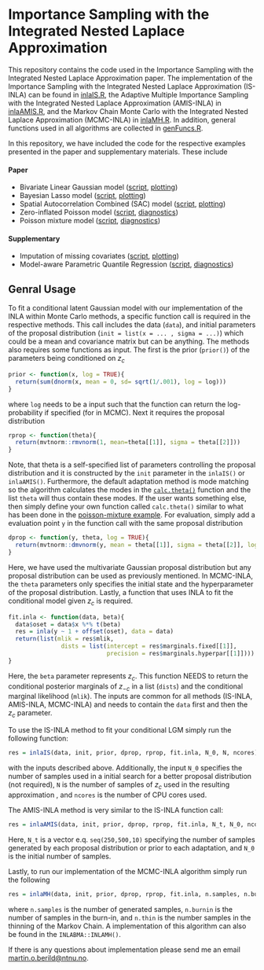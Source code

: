 # Importance Sampling with the Integrated Nested Laplace Approximation

This repository contains the code used in the Importance Sampling with the Integrated Nested Laplace Approximation paper. The implementation of the Importance Sampling with the Integrated Nested Laplace Approximation (IS-INLA) can be found in <a href="https://github.com/berild/inla-mc/blob/master/inlaMC/inlaIS.R">inlaIS.R</a>, the Adaptive Multiple Importance Sampling with the Integrated Nested Laplace Approximation (AMIS-INLA) in <a href="https://github.com/berild/inla-mc/blob/master/inlaMC/inlaAMIS.R">inlaAMIS.R</a>, and the Markov Chain Monte Carlo with the Integrated Nested Laplace Approximation (MCMC-INLA) in <a href="https://github.com/berild/inla-mc/blob/master/inlaMC/inlaMH.R">inlaMH.R</a>. In addition, general functions used in all algorithms are collected in <a href="https://github.com/berild/inla-mc/blob/master/inlaMC/genFuncs.R">genFuncs.R</a>. 

In this repository, we have included the code for the respective examples presented in the paper and supplementary materials. These include

#### Paper
* Bivariate Linear Gaussian model (<a href="https://github.com/berild/inla-mc/blob/master/toy/toy.R">script</a>, <a href="https://github.com/berild/inla-mc/blob/master/toy/plot_toy.R">plotting</a>)
* Bayesian Lasso model (<a href="https://github.com/berild/inla-mc/blob/master/lasso/lasso.R">script</a>, <a href="https://github.com/berild/inla-mc/blob/master/lasso/plot_lasso.R">plotting</a>)
* Spatial Autocorrelation Combined (SAC) model (<a href="https://github.com/berild/inla-mc/blob/master/sem/sem.R">script</a>, <a href="https://github.com/berild/inla-mc/blob/master/sem/plot_sem.R">plotting</a>)
* Zero-inflated Poisson model (<a href="https://github.com/berild/inla-mc/blob/master/zip/zip.R">script</a>, <a href="https://github.com/berild/inla-mc/blob/master/zip/output.R">diagnostics</a>)
* Poisson mixture model (<a href="https://github.com/berild/inla-mc/blob/master/pois_mix/pois_mix.R">script</a>, <a href="https://github.com/berild/inla-mc/blob/master/pois_mix/output.R">diagnostics</a>)

#### Supplementary
* Imputation of missing covariates (<a href="https://github.com/berild/inla-mc/blob/master/missing/missing.R">script</a>, <a href="https://github.com/berild/inla-mc/blob/master/missing/plot_missing.R">plotting</a>)
* Model-aware Parametric Quantile Regression (<a href="https://github.com/berild/inla-mc/blob/master/pqr/pqr.R">script</a>, <a href="https://github.com/berild/inla-mc/blob/master/pqr/plot_pqr.R">diagnostics</a>)


## Genral Usage
To fit a conditional latent Gaussian model with our implementation of the INLA within Monte Carlo methods, a specific function call is required in the respective methods. This call includes the data (`data`), and initial parameters of the proposal distribution (`init = list(x = ... , sigma = ...)`) which could be a mean and covariance matrix but can be anything. The methods also requires some functions as input. The first is the prior (`prior()`) of the parameters being conditioned on $z_c$
```r
prior <- function(x, log = TRUE){
  return(sum(dnorm(x, mean = 0, sd= sqrt(1/.001), log = log)))
}
```
where `log` needs to be a input such that the function can return the log-probability if specified (for in MCMC). Next it requires the proposal distribution
```r
rprop <- function(theta){
  return(mvtnorm::rmvnorm(1, mean=theta[[1]], sigma = theta[[2]]))
}
```
Note, that theta is a self-specified list of parameters controlling the proposal distribution and it is constructed by the `init` parameter in the `inlaIS()` or `inlaAMIS()`. Furthermore, the default adaptation method is mode matching so the algorithm calculates the modes in the <a href="https://github.com/berild/inla-mc/blob/master/inlaMC/genFuncs.R">`calc.theta()`</a> function and the list `theta` will thus contain these modes. If the user wants something else, then simply define your own function called `calc.theta()` similar to what has been done in the <a href="https://github.com/berild/inla-mc/blob/master/pois_mix/pois_mix.R">poisson-mixture example</a>. 
For evaluation, simply add a evaluation point `y` in the function call with the same proposal distribution
```r
dprop <- function(y, theta, log = TRUE){
  return(mvtnorm::dmvnorm(y, mean = theta[[1]], sigma = theta[[2]], log = log))
}
```
Here, we have used the multivariate Gaussian proposal distribution but any proposal distribution can be used as previously mentioned. In MCMC-INLA, the `theta` parameters only specifies the initial state and the hyperparameter of the proposal distribution.
Lastly, a function that uses INLA to fit the conditional model given $z_c$ is required. 

```r
fit.inla <- function(data, beta){
  data$oset = data$x %*% t(beta)
  res = inla(y ~ 1 + offset(oset), data = data)
  return(list(mlik = res$mlik,
               dists = list(intercept = res$marginals.fixed[[1]],
                            precision = res$marginals.hyperpar[[1]])))
}
```
Here, the `beta` parameter represents $z_c$. This function NEEDS to return the conditional posterior marginals of $z_{-c}$ in a list (`dists`) and the conditional marginal likelihood (`mlik`). The inputs are common for all methods (IS-INLA, AMIS-INLA, MCMC-INLA) and needs to contain the `data` first and then the $z_c$ parameter.

To use the IS-INLA method to fit your conditional LGM simply run the following function:
```r
res = inlaIS(data, init, prior, dprop, rprop, fit.inla, N_0, N, ncores)
```
with the inputs described above. Additionally, the input `N_0` specifies the number of samples used in a initial search for a better proposal distribution (not required), `N` is the number of samples of $z_c$ used in the resulting approximation , and `ncores` is the number of CPU cores used.

The AMIS-INLA method is very similar to the IS-INLA function call:
```r
res = inlaAMIS(data, init, prior, dprop, rprop, fit.inla, N_t, N_0, ncores)
```
Here, `N_t` is a vector e.q. `seq(250,500,10)` specifying the number of samples generated by each proposal distribution or prior to each adaptation, and `N_0` is the initial number of samples. 

Lastly, to run our implementation of the MCMC-INLA algorithm simply run the following
```r
res = inlaMH(data, init, prior, dprop, rprop, fit.inla, n.samples, n.burnin, n.thin)
```
where `n.samples` is the number of generated samples, `n.burnin` is the number of samples in the burn-in, and `n.thin` is the number samples in the thinning of the Markov Chain. A implementation of this algorithm can also be found in the `INLABMA::INLAMH()`.

If there is any questions about implementation please send me an email martin.o.berild@ntnu.no.

